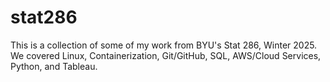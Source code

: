# stat286

This is a collection of some of my work from BYU's Stat 286, Winter 2025. We covered Linux, Containerization, Git/GitHub, SQL, AWS/Cloud Services, Python, and Tableau.

